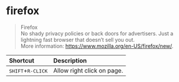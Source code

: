 # firefox

> Firefox  
> No shady privacy policies or back doors for advertisers. Just a lightning fast browser that doesn’t sell you out.  
> More information: <https://www.mozilla.org/en-US/firefox/new/>.

|Shortcut|Description|
|:--|:--|
|<kbd>SHIFT</kbd>+<kbd>R-CLICK</kbd>|Allow right click on page.|
